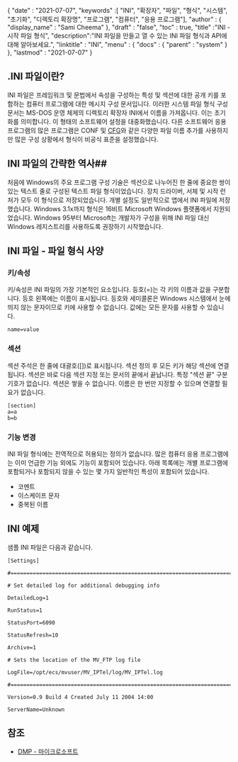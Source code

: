 {
  "date" : "2021-07-07",
  "keywords" :[ "INI", "확장자", "파일", "형식", "시스템", "초기화", "디렉토리 확장명", "프로그램", "컴퓨터", "응용 프로그램"],
  "author" : {
    "display_name" : "Sami Cheema"
},
  "draft" : "false",
  "toc" : true,
  "title" :"INI - 시작 파일 형식",
  "description":"INI 파일을 만들고 열 수 있는 INI 파일 형식과 API에 대해 알아보세요.",
  "linktitle" : "INI",
  "menu" : {
    "docs" : {
      "parent" : "system"
}
},
  "lastmod" : "2021-07-07"
}

## .INI 파일이란? ##

INI 파일은 프레임워크 및 문법에서 속성을 구성하는 특성 및 섹션에 대한 공개 키를 포함하는 컴퓨터 프로그램에 대한 메시지 구성 문서입니다. 이러한 시스템 파일 형식 구성 문서는 MS-DOS 운영 체제의 디렉토리 확장자 INI에서 이름을 가져옵니다. 이는 초기화를 의미합니다. 이 형태의 소프트웨어 설정을 대중화했습니다. 다른 소프트웨어 응용 프로그램의 많은 프로그램은 CONF 및 [CFG](/ko/system/cfg/)와 같은 다양한 파일 이름 추가를 사용하지만 많은 구성 상황에서 형식이 비공식 표준을 설정했습니다.

## INI 파일의 간략한 역사##

처음에 Windows의 주요 프로그램 구성 기술은 섹션으로 나누어진 한 줄에 중요한 쌍이 있는 텍스트 줄로 구성된 텍스트 파일 형식이었습니다. 장치 드라이버, 서체 및 시작 런처가 모두 이 형식으로 저장되었습니다. 개별 설정도 일반적으로 앱에서 INI 파일에 저장했습니다.
Windows 3.1x까지 형식은 16비트 Microsoft Windows 플랫폼에서 지원되었습니다. Windows 95부터 Microsoft는 개발자가 구성을 위해 INI 파일 대신 Windows 레지스트리를 사용하도록 권장하기 시작했습니다.

## INI 파일 - 파일 형식 사양

### 키/속성 ###

키/속성은 INI 파일의 가장 기본적인 요소입니다. 등호(=)는 각 키의 이름과 값을 구분합니다. 등호 왼쪽에는 이름이 표시됩니다. 등호와 세미콜론은 Windows 시스템에서 눈에 띄지 않는 문자이므로 키에 사용할 수 없습니다. 값에는 모든 문자를 사용할 수 있습니다.

```
name=value
```

### 섹션 ###

섹션 주석은 한 줄에 대괄호([])로 표시됩니다. 섹션 정의 후 모든 키가 해당 섹션에 연결됩니다. 섹션은 바로 다음 섹션 지정 또는 문서의 끝에서 끝납니다. 특정 "섹션 끝" 구분 기호가 없습니다. 섹션은 쌓을 수 없습니다. 이름은 한 번만 지정할 수 있으며 연결할 필요가 없습니다.

```
[section]
a=a
b=b
```

### 기능 변경 ###

INI 파일 형식에는 전역적으로 허용되는 정의가 없습니다. 많은 컴퓨터 응용 프로그램에는 이미 언급한 기능 외에도 기능이 포함되어 있습니다. 아래 목록에는 개별 프로그램에 포함되거나 포함되지 않을 수 있는 몇 가지 일반적인 특성이 포함되어 있습니다.

* 코멘트
* 이스케이프 문자
* 중복된 이름


## INI 예제 ##

샘플 INI 파일은 다음과 같습니다.

```
[Settings]
 
#======================================================================
 
# Set detailed log for additional debugging info
 
DetailedLog=1
 
RunStatus=1
 
StatusPort=6090
 
StatusRefresh=10
 
Archive=1
 
# Sets the location of the MV_FTP log file
 
LogFile=/opt/ecs/mvuser/MV_IPTel/log/MV_IPTel.log
 
#======================================================================
 
Version=0.9 Build 4 Created July 11 2004 14:00
 
ServerName=Unknown

```

## 참조 ##

* [DMP - 마이크로소프트](https://learn.microsoft.com/en-us/troubleshoot/windows-client/performance/read-small-memory-dump-file)

